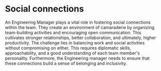 # Social connections

An Engineering Manager plays a vital role in fostering social connections within the team. They create an environment of camaraderie by organizing team-building activities and encouraging open communication. This cultivates stronger relationships, better collaboration, and ultimately, higher productivity. The challenge lies in balancing work and social activities without compromising on either. This requires diplomatic skills, approachability, and a good understanding of each team member's personality. Furthermore, the Engineering manager needs to ensure that these connections build a sense of belonging and inclusivity.